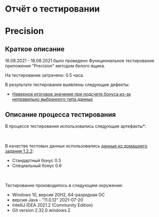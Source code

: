 # Отчёт о тестировании 
# Precision

## Краткое описание

16.08.2021 - 16.08.2021 было проведено Функциональное тестирование приложения "Precision" методом белого ящика.

На тестирование затрачено: 0.5 часа.

В результате тестирования выявлены следующие дефекты:
* [Неверное итоговое значение при подсчете бонуса из-за неправильно выбранного типа данных](https://github.com/ValentinFS/java-1.2.2/issues/1)

## Описание процесса тестирования

В процессе тестирования использовались следующие артефакты*:

\
\
В качестве тестовых данных использовались [данные из домашнего задания 1.2.2](https://github.com/netology-code/javaqa-homeworks/tree/master/programming):

* Стандартный бонус 0.3
* Специальный бонус 0.6 

\
\
Тестирование производилось в следующем окружении:
* Windows 10, версия 20H2, 64-разрядная ОС
* версия Java - "11.0.12" 2021-07-20 
* IntelliJ IDEA 2021.2 (Community Edition)
* Git version 2.32.0.windows.2